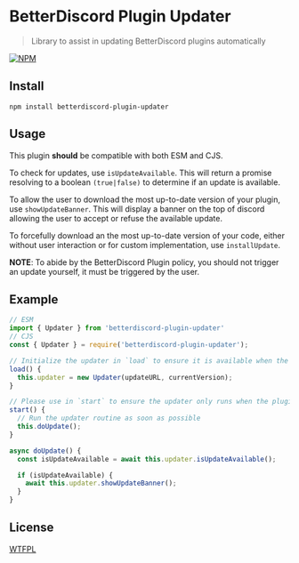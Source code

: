# BetterDiscord Plugin Updater

> Library to assist in updating BetterDiscord plugins automatically

[![NPM](https://nodei.co/npm/betterdiscord-plugin-updater.png)](https://nodei.co/npm/betterdiscord-plugin-updater/)

## Install

```
npm install betterdiscord-plugin-updater
```

## Usage

This plugin **should** be compatible with both ESM and CJS.


To check for updates, use `isUpdateAvailable`. This will return a promise resolving to a boolean `(true|false)` to determine if an update is available.

To allow the user to download the most up-to-date version of your plugin, use `showUpdateBanner`. This will display a banner on the top of discord allowing the user to accept or refuse the available update.

To forcefully download an the most up-to-date version of your code, either without user interaction or for custom implementation, use `installUpdate`.

**NOTE**: To abide by the BetterDiscord Plugin policy, you should not trigger an update yourself, it must be triggered by the user.

## Example

```js
// ESM
import { Updater } from 'betterdiscord-plugin-updater'
// CJS
const { Updater } = require('betterdiscord-plugin-updater');

// Initialize the updater in `load` to ensure it is available when the plugin starts
load() {
  this.updater = new Updater(updateURL, currentVersion);
}

// Please use in `start` to ensure the updater only runs when the plugin is enabled
start() {
  // Run the updater routine as soon as possible
  this.doUpdate();
}

async doUpdate() {
  const isUpdateAvailable = await this.updater.isUpdateAvailable();

  if (isUpdateAvailable) {
    await this.updater.showUpdateBanner();
  }
}
```
## License

[WTFPL](LICENSE.txt)
